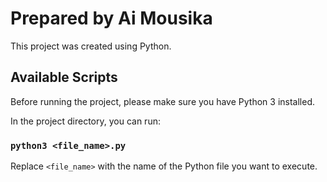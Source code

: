 # Prepared by Ai Mousika

This project was created using Python.

## Available Scripts

Before running the project, please make sure you have Python 3 installed.

In the project directory, you can run:

### `python3 <file_name>.py`

Replace `<file_name>` with the name of the Python file you want to execute.

